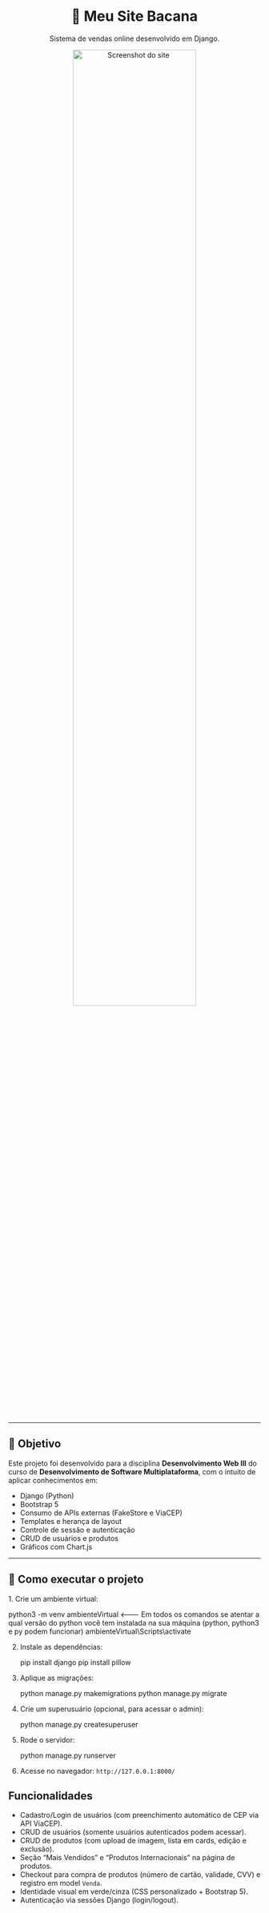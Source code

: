 <h1 align="center">🛒 Meu Site Bacana</h1>
<p align="center">
  Sistema de vendas online desenvolvido em Django.
</p>

<p align="center">
  <img src="https://i.imgur.com/Be9FqyQ.png" alt="Screenshot do site" width="70%">
</p>

---

## 🧠 Objetivo

Este projeto foi desenvolvido para a disciplina **Desenvolvimento Web III** do curso de **Desenvolvimento de Software Multiplataforma**, com o intuito de aplicar conhecimentos em:

- Django (Python)
- Bootstrap 5
- Consumo de APIs externas (FakeStore e ViaCEP)
- Templates e herança de layout
- Controle de sessão e autenticação
- CRUD de usuários e produtos
- Gráficos com Chart.js

---

## 🚀 Como executar o projeto

<n> 1. Crie um ambiente virtual: </n>

   python3 -m venv ambienteVirtual  <--- Em todos os comandos se atentar a qual versão do python você tem instalada na sua máquina (python, python3 e py podem funcionar)
   ambienteVirtual\Scripts\activate

2. Instale as dependências:
 
   pip install django
   pip install pillow 


3. Aplique as migrações:
  
   python manage.py makemigrations
   python manage.py migrate
 

4. Crie um superusuário (opcional, para acessar o admin):
   
   python manage.py createsuperuser
   

5. Rode o servidor:
   
   python manage.py runserver
   

6. Acesse no navegador: `http://127.0.0.1:8000/`

## Funcionalidades

- Cadastro/Login de usuários (com preenchimento automático de CEP via API ViaCEP).
- CRUD de usuários (somente usuários autenticados podem acessar).
- CRUD de produtos (com upload de imagem, lista em cards, edição e exclusão).
- Seção “Mais Vendidos” e “Produtos Internacionais” na página de produtos.
- Checkout para compra de produtos (número de cartão, validade, CVV) e registro em model `Venda`.
- Identidade visual em verde/cinza (CSS personalizado + Bootstrap 5).
- Autenticação via sessões Django (login/logout). 
